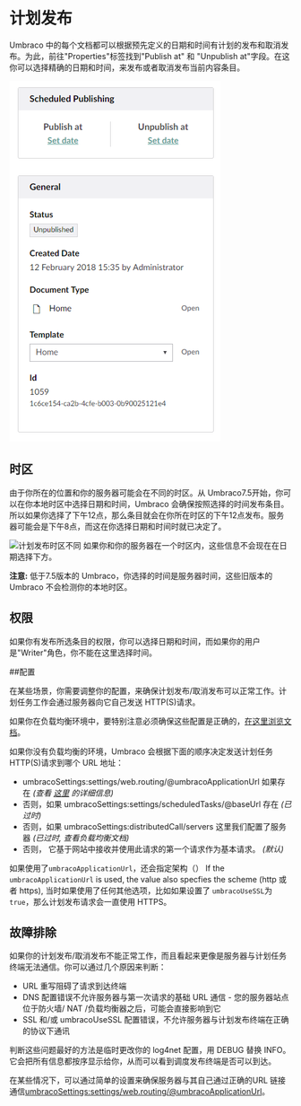 # 计划发布 #

Umbraco 中的每个文档都可以根据预先定义的日期和时间有计划的发布和取消发布。为此，前往"Properties"标签找到"Publish at" 和 "Unpublish at"字段。在这你可以选择精确的日期和时间，来发布或者取消发布当前内容条目。

![Scheduled publishing](images/Scheduled-publishing.png)

## 时区 ##
由于你所在的位置和你的服务器可能会在不同的时区。从 Umbraco7.5开始，你可以在你本地时区中选择日期和时间，Umbraco 会确保按照选择的时间发布条目。所以如果你选择了下午12点，那么条目就会在你所在时区的下午12点发布。服务器可能会是下午8点，而这在你选择日期和时间时就已决定了。

![计划发布时区不同](images/Publish-Timezone-Difference.jpg)
如果你和你的服务器在一个时区内，这些信息不会现在在日期选择下方。

**注意:** 低于7.5版本的 Umbraco，你选择的时间是服务器时间，这些旧版本的 Umbraco 不会检测你的本地时区。

## 权限 ##

如果你有发布所选条目的权限，你可以选择日期和时间，而如果你的用户是"Writer"角色，你不能在这里选择时间。

##配置

在某些场景，你需要调整你的配置，来确保计划发布/取消发布可以正常工作。计划任务工作会通过服务器向它自己发送 HTTP(S)请求。

如果你在负载均衡环境中，要特别注意必须确保这些配置是正确的，[在这里浏览文档](../../Setup/Server-Setup/Load-Balancing/flexible.md#scheduling-and-master-election)。

如果你没有负载均衡的环境，Umbraco 会根据下面的顺序决定发送计划任务 HTTP(S)请求到哪个 URL 地址：

* umbracoSettings:settings/web.routing/@umbracoApplicationUrl 如果存在 _(查看 [这里](../../../Reference/Config/umbracoSettings/index.md#web-routing) 的详细信息)_
* 否则，如果 umbracoSettings:settings/scheduledTasks/@baseUrl 存在 _(已过时)_
* 否则，如果 umbracoSettings:distributedCall/servers 这里我们配置了服务器 _(已过时, 查看负载均衡文档)_
* 否则， 它基于网站中接收并使用此请求的第一个请求作为基本请求。 _(默认)_

如果使用了`umbracoApplicationUrl`，还会指定架构（）
If the `umbracoApplicationUrl` is used, the value also specfies the scheme (http 或者 https), 当时如果使用了任何其他选项，比如如果设置了  `umbracoUseSSL`为`true`，那么计划发布请求会一直使用 HTTPS。

## 故障排除 ##
如果你的计划发布/取消发布不能正常工作，而且看起来更像是服务器与计划任务终端无法通信。你可以通过几个原因来判断： 

* URL 重写阻碍了请求到达终端
* DNS 配置错误不允许服务器与第一次请求的基础 URL 通信 - 您的服务器站点位于防火墙/ NAT /负载均衡器之后，可能会直接影响到它
* SSL 和/或 umbracoUseSSL 配置错误，不允许服务器与计划发布终端在正确的协议下通讯

判断这些问题最好的方法是临时更改你的 log4net 配置，用 DEBUG 替换 INFO。它会把所有信息都按序显示给你，从而可以看到调度发布终端是否可以到达。 

在某些情况下，可以通过简单的设置来确保服务器与其自己通过正确的URL 链接通信[umbracoSettings:settings/web.routing/@umbracoApplicationUrl](../../../Reference/Config/umbracoSettings/index.md#web-routing)。